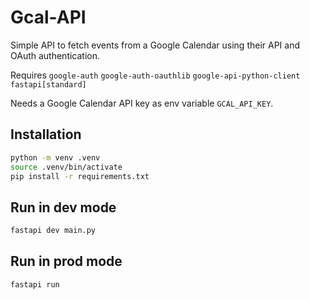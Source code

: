 # Gcal-API

Simple API to fetch events from a Google Calendar using their API
and OAuth authentication.

Requires `google-auth` `google-auth-oauthlib` `google-api-python-client` `fastapi[standard]`

Needs a Google Calendar API key as env variable `GCAL_API_KEY`.

## Installation

```bash
python -m venv .venv
source .venv/bin/activate
pip install -r requirements.txt
```

## Run in dev mode

```bash
fastapi dev main.py
```

## Run in prod mode

```bash
fastapi run
```
